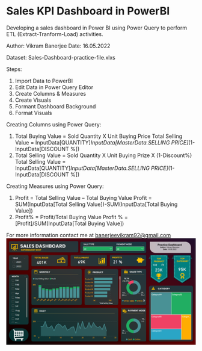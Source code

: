 # Sales KPI Dashboard in PowerBI
Developing a sales dashboard in Power BI using Power Query to perform ETL (Extract-Tranform-Load) activities.

Author: Vikram Banerjee
Date: 16.05.2022

Dataset: Sales-Dashboard-practice-file.xlxs

Steps:

1.	Import Data to PowerBI
2.	Edit Data in Power Query Editor
3.	Create Columns & Measures
4.	Create Visuals
5.	Formant Dashboard Background
6.	Format Visuals

Creating Columns using Power Query:

1.	Total Buying Value = Sold Quantity X Unit Buying Price
Total Selling Value = InputData[QUANTITY]*InputData[MasterData.SELLING PRICE]*(1-InputData[DISCOUNT %])
2.	Total Selling Value = Sold Quantity X Unit Buying Prize X (1-Discount%)
Total Selling Value = InputData[QUANTITY]*InputData[MasterData.SELLING PRICE]*(1-InputData[DISCOUNT %])

Creating Measures using Power Query:

1.	Profit = Total Selling Value – Total Buying Value
Profit = SUM(InputData[Total Selling Value])-SUM(InputData[Total Buying Value])
2.	Profit% = Profit/Total Buying Value
Profit % = [Profit]/SUM(InputData[Total Buying Value])

For more information contact me at banerjeevikram92@gmail.com
![](dashboard_1.png)
